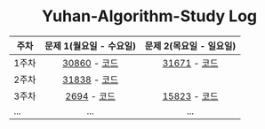 <div align="center">

# Yuhan-Algorithm-Study Log

| 주차         | 문제 1(월요일 - 수요일)                                      | 문제 2(목요일 - 일요일)                                |
|--------------|:-----------------------------------------------------------------------:|:--------------------------------------------------------------:|
| 1주차        | [30860](https://www.acmicpc.net/problem/30860) - [코드](https://github.com/Yuhan-Algorithm-Study/Study-01/tree/main/acmicpc/30860) | [31671](https://www.acmicpc.net/problem/31671) - [코드](https://github.com/Yuhan-Algorithm-Study/Study-01/tree/main/acmicpc/31671) |
| 2주차        | [31838](https://www.acmicpc.net/problem/31838) - [코드](https://github.com/Yuhan-Algorithm-Study/Study-01/tree/main/acmicpc/31838) |  |
| 3주차        | [2694](https://www.acmicpc.net/problem/2694) - [코드](https://github.com/Yuhan-Algorithm-Study/Study-01/tree/main/acmicpc/2694) | [15823]([https://www.acmicpc.net/problem/15823](https://www.acmicpc.net/problem/15823)) - [코드](https://github.com/Yuhan-Algorithm-Study/Study-01/tree/main/acmicpc/15823) |
| ...          | ...                                                                   | ...                                                          |

</div>
